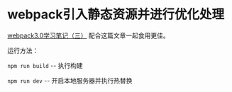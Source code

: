 # webpack引入静态资源并进行优化处理

[webpack3.0学习笔记（三）](http://www.jianshu.com/p/d1b5ecc308e4) 配合这篇文章一起食用更佳。

运行方法：

`npm run build` -- 执行构建

`npm run dev` -- 开启本地服务器并执行热替换
